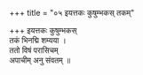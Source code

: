 +++
title = "०५ इयत्तकः कुषुम्भकस् तकम्"

+++
इयत्तकः कुषुम्भकस्  
तकं भिनद्मि शम्यया ।  
ततो विषं परासिचम्  
अपाचीम् अनु संवतम् ॥